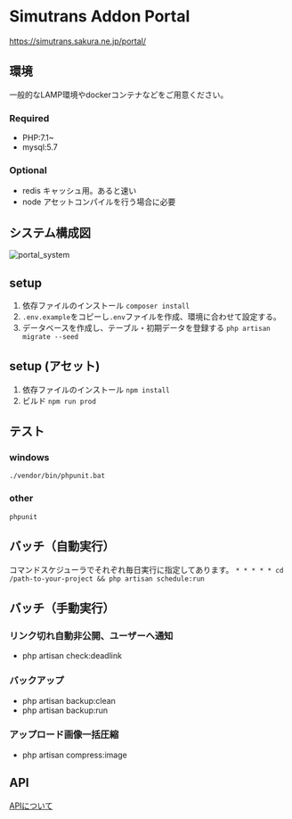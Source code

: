 # Simutrans Addon Portal

https://simutrans.sakura.ne.jp/portal/

## 環境

一般的なLAMP環境やdockerコンテナなどをご用意ください。

### Required

- PHP:7.1~
- mysql:5.7

### Optional

- redis キャッシュ用。あると速い
- node アセットコンパイルを行う場合に必要

## システム構成図

![portal_system](https://user-images.githubusercontent.com/15730241/61630404-98e09a00-acc2-11e9-871f-0d5810640f9b.png)

## setup

1. 依存ファイルのインストール `composer install`
2. `.env.example`をコピーし`.env`ファイルを作成、環境に合わせて設定する。
3. データベースを作成し、テーブル・初期データを登録する `php artisan migrate --seed`

## setup (アセット)

1. 依存ファイルのインストール `npm install`
2. ビルド `npm run prod`

## テスト

### windows
`./vendor/bin/phpunit.bat`
### other
`phpunit`


## バッチ（自動実行）
コマンドスケジューラでそれぞれ毎日実行に指定してあります。
`* * * * * cd /path-to-your-project && php artisan schedule:run`

## バッチ（手動実行）
### リンク切れ自動非公開、ユーザーへ通知

- php artisan check:deadlink

### バックアップ

- php artisan backup:clean
- php artisan backup:run

### アップロード画像一括圧縮

- php artisan compress:image

## API
[APIについて](./docs/api.md)
